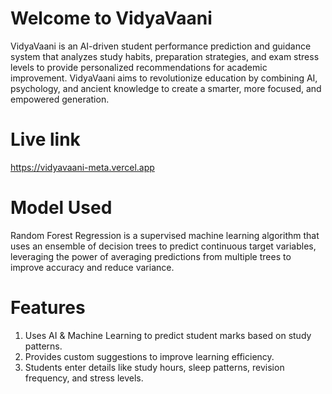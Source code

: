 # Welcome to VidyaVaani
VidyaVaani is an AI-driven student performance prediction and guidance system that analyzes study habits, preparation strategies, and exam stress levels to provide personalized recommendations for academic improvement.
VidyaVaani aims to revolutionize education by combining AI, psychology, and ancient knowledge to create a smarter, more focused, and empowered generation.

# Live link
https://vidyavaani-meta.vercel.app

# Model Used
Random Forest Regression is a supervised machine learning algorithm that uses an ensemble of decision trees to predict continuous target variables, leveraging the power of averaging predictions from multiple trees to improve accuracy and reduce variance.

# Features
1. Uses AI & Machine Learning to predict student marks based on study patterns.
2. Provides custom suggestions to improve learning efficiency.
3. Students enter details like study hours, sleep patterns, revision frequency, and stress levels.
